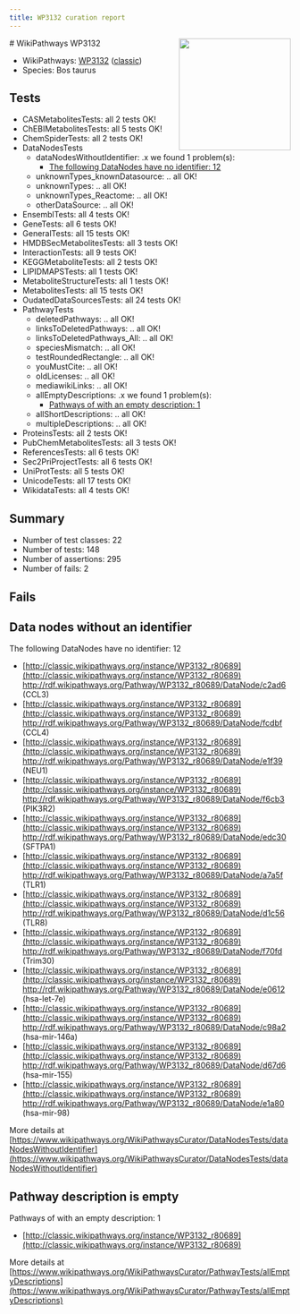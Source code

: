 ```yaml
---
title: WP3132 curation report
---
```


<img style="float: right; width: 200px" src="https://upload.wikimedia.org/wikipedia/commons/thumb/8/83/Wplogo_with_text_500.png/640px-Wplogo_with_text_500.png" />
# WikiPathways WP3132

* WikiPathways: [WP3132](https://wikipathways.org/pathways/WP3132) ([classic](https://classic.wikipathways.org/instance/WP3132))
* Species: Bos taurus
## Tests
* CASMetabolitesTests: all 2 tests OK!
* ChEBIMetabolitesTests: all 5 tests OK!
* ChemSpiderTests: all 2 tests OK!
* DataNodesTests
    * dataNodesWithoutIdentifier: .x we found 1 problem(s):
        * [The following DataNodes have no identifier: 12](#8792c492)
    * unknownTypes_knownDatasource: .. all OK!
    * unknownTypes: .. all OK!
    * unknownTypes_Reactome: .. all OK!
    * otherDataSource: .. all OK!
* EnsemblTests: all 4 tests OK!
* GeneTests: all 6 tests OK!
* GeneralTests: all 15 tests OK!
* HMDBSecMetabolitesTests: all 3 tests OK!
* InteractionTests: all 9 tests OK!
* KEGGMetaboliteTests: all 2 tests OK!
* LIPIDMAPSTests: all 1 tests OK!
* MetaboliteStructureTests: all 1 tests OK!
* MetabolitesTests: all 15 tests OK!
* OudatedDataSourcesTests: all 24 tests OK!
* PathwayTests
    * deletedPathways: .. all OK!
    * linksToDeletedPathways: .. all OK!
    * linksToDeletedPathways_All: .. all OK!
    * speciesMismatch: .. all OK!
    * testRoundedRectangle: .. all OK!
    * youMustCite: .. all OK!
    * oldLicenses: .. all OK!
    * mediawikiLinks: .. all OK!
    * allEmptyDescriptions: .x we found 1 problem(s):
        * [Pathways of with an empty description: 1](#798a4967)
    * allShortDescriptions: .. all OK!
    * multipleDescriptions: .. all OK!
* ProteinsTests: all 2 tests OK!
* PubChemMetabolitesTests: all 3 tests OK!
* ReferencesTests: all 6 tests OK!
* Sec2PriProjectTests: all 6 tests OK!
* UniProtTests: all 5 tests OK!
* UnicodeTests: all 17 tests OK!
* WikidataTests: all 4 tests OK!


## Summary

* Number of test classes: 22
* Number of tests: 148
* Number of assertions: 295
* Number of fails: 2

## Fails

<a name="8792c492" />

## Data nodes without an identifier

The following DataNodes have no identifier: 12

* [http://classic.wikipathways.org/instance/WP3132_r80689](http://classic.wikipathways.org/instance/WP3132_r80689) http://rdf.wikipathways.org/Pathway/WP3132_r80689/DataNode/c2ad6 (CCL3)
* [http://classic.wikipathways.org/instance/WP3132_r80689](http://classic.wikipathways.org/instance/WP3132_r80689) http://rdf.wikipathways.org/Pathway/WP3132_r80689/DataNode/fcdbf (CCL4)
* [http://classic.wikipathways.org/instance/WP3132_r80689](http://classic.wikipathways.org/instance/WP3132_r80689) http://rdf.wikipathways.org/Pathway/WP3132_r80689/DataNode/e1f39 (NEU1)
* [http://classic.wikipathways.org/instance/WP3132_r80689](http://classic.wikipathways.org/instance/WP3132_r80689) http://rdf.wikipathways.org/Pathway/WP3132_r80689/DataNode/f6cb3 (PIK3R2)
* [http://classic.wikipathways.org/instance/WP3132_r80689](http://classic.wikipathways.org/instance/WP3132_r80689) http://rdf.wikipathways.org/Pathway/WP3132_r80689/DataNode/edc30 (SFTPA1)
* [http://classic.wikipathways.org/instance/WP3132_r80689](http://classic.wikipathways.org/instance/WP3132_r80689) http://rdf.wikipathways.org/Pathway/WP3132_r80689/DataNode/a7a5f (TLR1)
* [http://classic.wikipathways.org/instance/WP3132_r80689](http://classic.wikipathways.org/instance/WP3132_r80689) http://rdf.wikipathways.org/Pathway/WP3132_r80689/DataNode/d1c56 (TLR8)
* [http://classic.wikipathways.org/instance/WP3132_r80689](http://classic.wikipathways.org/instance/WP3132_r80689) http://rdf.wikipathways.org/Pathway/WP3132_r80689/DataNode/f70fd (Trim30)
* [http://classic.wikipathways.org/instance/WP3132_r80689](http://classic.wikipathways.org/instance/WP3132_r80689) http://rdf.wikipathways.org/Pathway/WP3132_r80689/DataNode/e0612 (hsa-let-7e)
* [http://classic.wikipathways.org/instance/WP3132_r80689](http://classic.wikipathways.org/instance/WP3132_r80689) http://rdf.wikipathways.org/Pathway/WP3132_r80689/DataNode/c98a2 (hsa-mir-146a)
* [http://classic.wikipathways.org/instance/WP3132_r80689](http://classic.wikipathways.org/instance/WP3132_r80689) http://rdf.wikipathways.org/Pathway/WP3132_r80689/DataNode/d67d6 (hsa-mir-155)
* [http://classic.wikipathways.org/instance/WP3132_r80689](http://classic.wikipathways.org/instance/WP3132_r80689) http://rdf.wikipathways.org/Pathway/WP3132_r80689/DataNode/e1a80 (hsa-mir-98)


More details at [https://www.wikipathways.org/WikiPathwaysCurator/DataNodesTests/dataNodesWithoutIdentifier](https://www.wikipathways.org/WikiPathwaysCurator/DataNodesTests/dataNodesWithoutIdentifier)

<a name="798a4967" />

## Pathway description is empty

Pathways of with an empty description: 1

* [http://classic.wikipathways.org/instance/WP3132_r80689](http://classic.wikipathways.org/instance/WP3132_r80689)

More details at [https://www.wikipathways.org/WikiPathwaysCurator/PathwayTests/allEmptyDescriptions](https://www.wikipathways.org/WikiPathwaysCurator/PathwayTests/allEmptyDescriptions)

